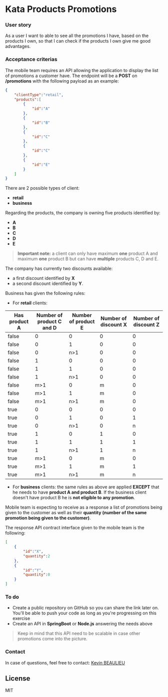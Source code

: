 # Kata Products Promotions
### User story
As a user I want to able to see all the promotions I have, based on the products I own, so that I can check if the products I own give me good advantages.

### Acceptance criterias
The mobile team requires an API allowing the application to display the list of promotions a customer have. The endpoint will be a **POST** on **/promotions** with the following payload as an example:

```json
{
    "clientType":"retail",
    "products":[
        {
            "id":"A"
        },
        {
            "id":"B"
        },
        {
            "id":"C"
        },
        {
            "id":"C"
        },
        {
            "id":"E"
        }
    ]
}
```

There are 2 possible types of client: 
* **retail**
* **business**

Regarding the products, the company is owning five products identified by:
* **A**
* **B**
* **C**
* **D**
* **E**

> **Important note:** a client can only have maximum **one** product A and maximum **one** product B but can have **multiple** products C, D and E.

The company has currently two discounts available: 
* a first discount identified by **X**
* a second discount identified by **Y**.

Business has given the following rules:
* For **retail** clients:

Has product A | Number of product C and D | Number of product E | Number of discount X | Number of discount Z
------------ | ------------- | ------------- | ------------- | -------------
false |	0	|0	|0	|0
false	|0|	1|	0	|0
false|	0|	n>1|	0	|0
false|	1	|0|	0	|0
false	|1|	1|	0	|0
false	|1	|n>1	|0|	0
false	|m>1|	0|	m	|0
false|	m>1|	1	|m|	0
false|	m>1	|n>1	|m	|0
true|	0	|0	|0	|0
true|	0	|1	|0	|1
true|	0	|n>1	|0|	n
true	|1	|0	|1|	0
true|	1	|1	|1	|1
true|	1	|n>1	|1|	n
true|	m>1|	0	|m	|0
true	|m>1|	1	|m|	1
true|	m>1	|n>1	|m	|n

* For **business** clients: the same rules as above are applied **EXCEPT** that he needs to have **product A and product B**. If the business client doesn't have product B he is **not eligible to any promotion**.

Mobile team is expecting to receive as a response a list of promotions being given to the customer as well as their **quantity (number of the same promotion being given to the customer)**.

The response API contract interface given to the mobile team is the following:

```json
[
    {
        "id":"X",
        "quantity":2
    },
    {
        "id":"Y",
        "quantity":0
    }
]
```

### To do
* Create a public repository on GitHub so you can share the link later on. You'll be able to push your code as long as you're progressing on this exercise
* Create an API in **SpringBoot** or **Node.js** answering the needs above

> Keep in mind that this API need to be scalable in case other promotions come into the picture.

### Contact
In case of questions, feel free to contact:  [Kevin BEAULIEU](mailto:kevin.beaulieu@orange.com?subject=Kata%20Products%20Promotions)

License
----

MIT
